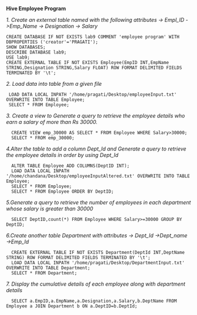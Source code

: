 **Hive Employee Program**


  *1. Create an external table named with the following attributes -> Empl_ID ->Emp_Name -> Designation -> Salary*
  
  
    CREATE DATABASE IF NOT EXISTS lab9 COMMENT 'employee program' WITH DBPROPERTIES ('creator'='PRAGATI');
    SHOW DATABASES;
    DESCRIBE DATABASE lab9;
    USE lab9;
    CREATE EXTERNAL TABLE IF NOT EXISTS Employee(EmpID INT,EmpName STRING,Designation STRING,Salary FLOAT) ROW FORMAT DELIMITED FIELDS TERMINATED BY '\t';
    
  *2. Load data into table from a given file*
  
  
     LOAD DATA LOCAL INPATH '/home/pragati/Desktop/employeeInput.txt' OVERWRITE INTO TABLE Employee;
     SELECT * FROM Employee;
     
  *3. Create a view to Generate a query to retrieve the employee details who earn a salary of more than Rs 30000.*
  
  
      CREATE VIEW emp_30000 AS SELECT * FROM Employee WHERE Salary>30000;
      SELECT * FROM emp_30000;
      
  *4.Alter the table to add a column Dept_Id and Generate a query to retrieve the employee details in order by using Dept_Id*
  
  
      ALTER TABLE Employee ADD COLUMNS(DeptID INT);
      LOAD DATA LOCAL INPATH '/home/chandana/Desktop/employeeInputAltered.txt' OVERWRITE INTO TABLE Employee;
      SELECT * FROM Employee;
      SELECT * FROM Employee ORDER BY DeptID;
      
  *5.Generate a query to retrieve the number of employees in each department whose salary is greater than 30000*
  
  
      SELECT DeptID,count(*) FROM Employee WHERE Salary>=30000 GROUP BY DeptID;
      
  *6.Create another table Department with attributes -> Dept_Id ->Dept_name ->Emp_Id*
  
  
      CREATE EXTERNAL TABLE IF NOT EXISTS Department(DeptId INT,DeptName STRING) ROW FORMAT DELIMITED FIELDS TERMINATED BY '\t';
      LOAD DATA LOCAL INPATH '/home/pragati/Desktop/DepartmentInput.txt' OVERWRITE INTO TABLE Department;
      SELECT * FROM Department; 
      
  *7. Display the cumulative details of each employee along with department details*
  
  
      SELECT a.EmpID,a.EmpName,a.Designation,a.Salary,b.DeptName FROM Employee a JOIN Department b ON a.DeptID=b.DeptId;
